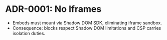 # ADR-0001: No Iframes
- Embeds must mount via Shadow DOM SDK, eliminating iframe sandbox.
- Consequence: blocks respect Shadow DOM limitations and CSP carries isolation duties.
